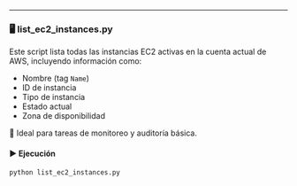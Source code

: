 ----------

### 🖥️ list_ec2_instances.py

Este script lista todas las instancias EC2 activas en la cuenta actual de AWS, incluyendo información como:

- Nombre (tag `Name`)
- ID de instancia
- Tipo de instancia
- Estado actual
- Zona de disponibilidad

📌 Ideal para tareas de monitoreo y auditoría básica.

#### ▶️ Ejecución

```bash
python list_ec2_instances.py
